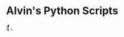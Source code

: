# Alvin's Python Scripts


ฏ๎๎๎๎๎๎๎๎๎๎้้้้้้้้้้๎๎๎๎๎๎๎๎๎๎้้้้้้้้้้๎๎๎๎๎๎๎๎๎๎้้้้้้้้้้๎๎๎๎๎๎๎๎๎๎้้้้้้้้้้๎๎๎๎๎๎๎๎๎๎้้้้้้้้้้๎๎๎๎๎๎๎๎๎๎้้้้้้้้้้๎๎๎๎๎๎๎๎๎๎้้้้้้้้้้๎๎๎๎๎๎๎๎๎๎้้้้้้้้้้๎๎๎๎๎๎๎๎๎๎้้้้้้้้้้๎๎๎๎๎๎๎๎๎๎้้้้้้้้้้๎๎๎๎๎๎๎๎๎๎้้้้้้้้้้๎๎๎๎๎๎๎๎๎๎้้้้้้้้้้๎๎๎๎๎๎๎๎๎๎้้้้้้้้้้๎๎๎๎๎๎๎๎๎๎้้้้้้้้้้๎๎๎๎๎๎๎๎๎๎้้้้้้้้้้๎๎๎๎๎๎๎๎๎๎้้้้้้้้้้๎๎๎๎๎๎๎๎๎๎้้้้้้้้้้๎๎๎๎๎๎๎๎๎๎้้้้้้้้้้๎๎๎๎๎๎๎๎๎๎้้้้้้้้้้๎๎๎๎๎๎๎๎๎๎้้้้้้้้้้๎๎๎๎๎๎๎๎๎๎้้้้้้้้้้๎๎๎๎๎๎๎๎๎๎้้้้้้้้้้๎๎๎๎๎๎๎๎๎๎้้้้้้้้้้๎๎๎๎๎๎๎๎๎๎้้้้้้้้้้๎๎๎๎๎๎๎๎๎๎้้้้้้้้้้๎๎๎๎๎๎๎๎๎๎้้้้้้้้้้๎๎๎๎๎๎๎๎๎๎้้้้้้้้้้๎๎๎๎๎๎๎๎๎๎้้้้้้้้้้๎๎๎๎๎๎๎๎๎๎้้้้้้้้้้๎๎๎๎๎๎๎๎๎๎้้้้้้้้้้๎๎๎๎๎๎๎๎๎๎้้้้้้้้้้๎๎๎๎๎๎๎๎๎๎้้้้้้้้้้๎๎๎๎๎๎๎๎๎๎้้้้้้้้้้๎๎๎๎๎๎๎๎๎๎้้้้้้้้้้๎๎๎๎๎๎๎๎๎๎้้้้้้้้้้๎๎๎๎๎๎๎๎๎๎้้้้้้้้้้๎๎๎๎๎๎๎๎๎๎้้้้้้้้้้๎๎๎๎๎๎๎๎๎๎้้้้้้้้้้๎๎๎๎๎๎๎๎๎๎้้้้้้้้้้๎๎๎๎๎๎๎๎๎๎้้้้้้้้้้๎๎๎๎๎๎๎๎๎๎้้้้้้้้้้๎๎๎๎๎๎๎๎๎๎้้้้้้้้้้๎๎๎๎๎๎๎๎๎๎้้้้้้้้้้๎๎๎๎๎๎๎๎๎๎้้้้้้้้้้๎๎๎๎๎๎๎๎๎๎้้้้้้้้้้๎๎๎๎๎๎๎๎๎๎้้้้้้้้้้๎๎๎๎๎๎๎๎๎๎้้้้้้้้้้๎๎๎๎๎๎๎๎๎๎้้้้้้้้้้๎๎๎๎๎๎๎๎๎๎้้้้้้้้้้๎๎๎๎๎๎๎๎๎๎้้้้้้้้้้๎๎๎๎๎๎๎๎๎๎้้้้้้้้้้๎๎๎๎๎๎๎๎๎๎้้้้้้้้้้๎๎๎๎๎๎๎๎๎๎้้้้้้้้้้๎๎๎๎๎๎๎๎๎๎้้้้้้้้้้๎๎๎๎๎๎๎๎๎๎้้้้้้้้้้๎๎๎๎๎๎๎๎๎๎้้้้้้้้้้๎๎๎๎๎๎๎๎๎๎้้้้้้้้้้๎๎๎๎๎๎๎๎๎๎้้้้้้้้้้๎๎๎๎๎๎๎๎๎๎้้้้้้้้้้๎๎๎๎๎๎๎๎๎๎้้้้้้้้้้๎๎๎๎๎๎๎๎๎๎้้้้้้้้้้๎๎๎
。
